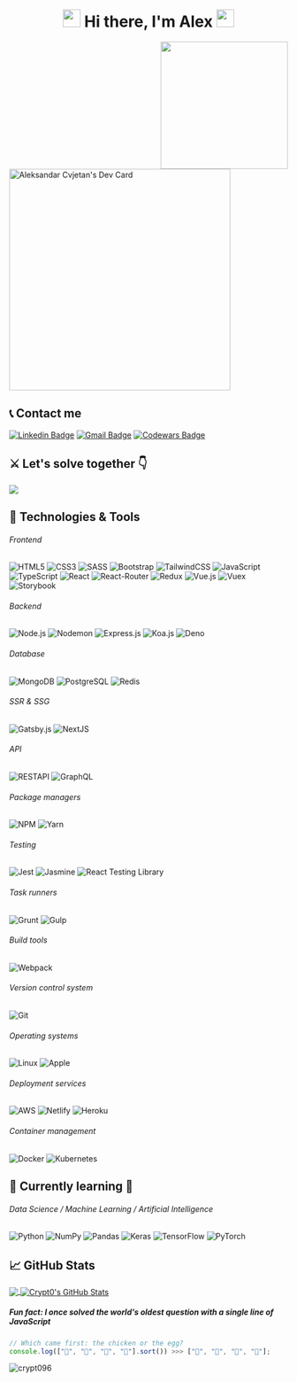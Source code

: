 <h1 align="center">
<img src="https://raw.githubusercontent.com/blackcater/blackcater/main/images/Hi.gif" height="32" />
Hi there, I'm Alex
<img src="https://raw.githubusercontent.com/blackcater/blackcater/main/images/Hi.gif" height="32" />
</h1>

<img align='right' src="https://media.giphy.com/media/WUlplcMpOCEmTGBtBW/giphy.gif" width="230">

<a href="https://app.daily.dev/crypt0"><img src="https://api.daily.dev/devcards/6950eb49cb364398b81616552f675d2a.png?r=pma" width="400" alt="Aleksandar Cvjetan's Dev Card"/></a>

## 📞 Contact me

[![Linkedin Badge](https://img.shields.io/badge/-acvjetan-blue?style=flat-square&logo=Linkedin&logoColor=white&link=https://www.linkedin.com/in/acvjetan/)](https://www.linkedin.com/in/acvjetan/)
[![Gmail Badge](https://img.shields.io/badge/-acvjetan@gmail.com-c14438?style=flat-square&logo=Gmail&logoColor=white&link=mailto:acvjetan@gmail.com)](mailto:acvjetan@gmail.com)
[![Codewars Badge](https://img.shields.io/badge/-crypt096-critical?style=flat-square&logo=Codewars&logoColor=black&link=https://www.codewars.com/users/crypt096/)](https://www.codewars.com/users/crypt096)

## ⚔ Let's solve together 👇

<a href='https://www.codewars.com/users/crypt096'>
<img src="https://www.codewars.com/users/crypt096/badges/large">
</a>

<br />

## 🔧 Technologies & Tools

###### Frontend

![HTML5](https://img.shields.io/badge/-HTML5-000000?style=flat&logo=HTML5)
![CSS3](https://img.shields.io/badge/-CSS3-000000?style=flat&logo=CSS3&logoColor=1572B6)
![SASS](https://img.shields.io/badge/-SASS-000000?style=flat&logo=SASS)
![Bootstrap](https://img.shields.io/badge/-Bootstrap-000000?style=flat&logo=Bootstrap&logoColor=563D7C)
![TailwindCSS](https://img.shields.io/badge/-Tailwind-000000?style=flat&logo=tailwind-css)
![JavaScript](https://img.shields.io/badge/-JavaScript-000000?style=flat&logo=javascript)
![TypeScript](https://img.shields.io/badge/-TypeScript-000000?style=flat&logo=typescript&logoColor=007ACC)
![React](https://img.shields.io/badge/-React-000000?style=flat&logo=React&logoColor=61DAFB)
![React-Router](https://img.shields.io/badge/-React_Router-000000?style=flat&logo=react-router)
![Redux](https://img.shields.io/badge/-Redux-000000?style=flat&logo=Redux&logoColor=764ABC)
![Vue.js](https://img.shields.io/badge/-Vue.js-000000?style=flat&logo=Vue.js&logoColor=4FC08D)
![Vuex](https://img.shields.io/badge/-Vuex-000000?style=flat&logo=Vuex&logoColor=4FC08D)
![Storybook](https://img.shields.io/badge/-Storybook-000000?style=flat&logo=Storybook&logoColor=FF4785)

###### Backend

![Node.js](https://img.shields.io/badge/-Node.js-000000?style=flat&logo=Node.js&logoColor=339933)
![Nodemon](https://img.shields.io/badge/-Nodemon-000000?style=flat&logo=Nodemon&logoColor=76D04B)
![Express.js](https://img.shields.io/badge/-Express.js-000000?style=flat&logo=Express.js&logoColor=76D04B)
![Koa.js](https://img.shields.io/badge/-Koa.js-000000?style=flat&logo=Koa.js&logoColor=76D04B)
![Deno](https://img.shields.io/badge/-Deno-000000?style=flat&logo=Deno&logoColor=FFFFFF)

###### Database

![MongoDB](https://img.shields.io/badge/-MongoDB-000000?style=flat&logo=MongoDB&logoColor=47A248)
![PostgreSQL](https://img.shields.io/badge/-PostgreSQL-000000?style=flat&logo=PostgreSQL&logoColor=336791)
![Redis](https://img.shields.io/badge/-Redis-000000?style=flat&logo=Redis&logoColor=DC382D)

###### SSR & SSG

![Gatsby.js](https://img.shields.io/badge/-Gatsby-000000?style=flat&logo=Gatsby&logoColor=663399)
![NextJS](https://img.shields.io/badge/-Next.js-000000?style=flat&logo=Next.js&logoColor=white)

###### API

![RESTAPI](https://img.shields.io/badge/-RESTAPI-000000?style=flat&logo=RESTAPI&logoColor=336791)
![GraphQL](https://img.shields.io/badge/-GraphQL-000000?style=flat&logo=GraphQL&logoColor=E10098)

###### Package managers

![NPM](https://img.shields.io/badge/-NPM-000000?style=flat&logo=NPM&logoColor=CB3837)
![Yarn](https://img.shields.io/badge/-Yarn-000000?style=flat&logo=Yarn&logoColor=2C8EBB)

###### Testing

![Jest](https://img.shields.io/badge/-Jest-000000?style=flat&logo=Jest&logoColor=C21325)
![Jasmine](https://img.shields.io/badge/-Jasmine-000000?style=flat&logo=Jasmine&logoColor=8A4182)
![React Testing Library](https://img.shields.io/badge/-ReactTestingLibrary-000000?style=flat&logo=testing-library)

###### Task runners

![Grunt](https://img.shields.io/badge/-Grunt-000000?style=flat&logo=Grunt&logoColor=FBA919)
![Gulp](https://img.shields.io/badge/-Gulp-000000?style=flat&logo=Gulp&logoColor=CF4647)

###### Build tools

![Webpack](https://img.shields.io/badge/-Webpack-000000?style=flat&logo=Webpack&logoColor=8DD6F9)

###### Version control system

![Git](https://img.shields.io/badge/-Git-000000?style=flat&logo=Git&logoColor=F05032)

###### Operating systems

![Linux](https://img.shields.io/badge/-Linux-000000?style=flat&logo=Linux&logoColor=FCC624)
![Apple](https://img.shields.io/badge/-macOS-000000?style=flat&logo=Apple&logoColor=999999)

###### Deployment services

![AWS](https://img.shields.io/badge/-AWS-000000?style=flat&logo=Amazon%20AWS&logoColor=FFFFFF)
![Netlify](https://img.shields.io/badge/Netlify-000000?style=flat&logo=netlify&logoColor=00C7B7)
![Heroku](https://img.shields.io/badge/Heroku-000000?style=flat&logo=heroku&logoColor=430098)

###### Container management

![Docker](https://img.shields.io/badge/-Docker-000000?style=flat&logo=Docker&logoColor=2496ED)
![Kubernetes](https://img.shields.io/badge/-Kubernetes-000000?style=flat&logo=Kubernetes&logoColor=326CE5)

## 🚧 Currently learning 🚧

###### Data Science / Machine Learning / Artificial Intelligence

![Python](https://img.shields.io/badge/Python-000000?&style=flat&logo=python&logoColor=transparent)
![NumPy](https://img.shields.io/badge/NumPy-000000?&style=flat&logo=numpy&logoColor=transparent)
![Pandas](https://img.shields.io/badge/Pandas-000000?&style=flat&logo=pandas&logoColor=transparent")
![Keras](https://img.shields.io/badge/Keras-000000?&style=flat&logo=Keras&logoColor=transparent)
![TensorFlow](https://img.shields.io/badge/TensorFlow-000000?&style=flat&logo=TensorFlow&logoColor=transparent)
![PyTorch](https://img.shields.io/badge/PyTorch-000000?&style=flat&logo=PyTorch&logoColor=transparent)

## &#x1f4c8; GitHub Stats

<a href="https://github.com/crypt096/crypt096">
  <img align="center" src="https://github-readme-stats.vercel.app/api/top-langs/?username=crypt096&hide=java,html&title_color=ffffff&text_color=c9cacc&icon_color=2bbc8a&bg_color=1d1f21" />
</>
<a href="https://github.com/crypt096/crypt096">
  <img align="center" src="https://github-readme-stats.vercel.app/api?username=crypt096&show_icons=true&line_height=27&count_private=true&title_color=ffffff&text_color=c9cacc&icon_color=ffff00&bg_color=1d1f21" alt="Crypt0's GitHub Stats" />
</a>

##### Fun fact: I once solved the world's oldest question with a single line of JavaScript

```javascript
// Which came first: the chicken or the egg?
console.log(["🥚", "🐣", "🐥", "🐔"].sort()) >>> ["🐔", "🐣", "🐥", "🥚"];
```

<p align="left"> <img src="https://komarev.com/ghpvc/?username=crypt096" alt="crypt096" /> </p>
